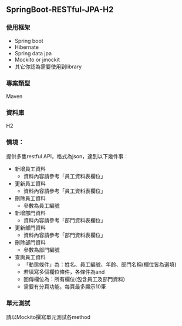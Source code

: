 ## SpringBoot-RESTful-JPA-H2

### 使用框架
* Spring boot
* Hibernate
* Spring data jpa
* Mockito or jmockit
* 其它你認為需要使用到library

### 專案類型
Maven

### 資料庫
H2

### 情境：
提供多隻restful API，格式為json，達到以下幾件事：

* 新增員工資料
    * 資料內容請參考「員工資料表欄位」
* 更新員工資料
    * 資料內容請參考「員工資料表欄位」
* 刪除員工資料
    * 參數為員工編號
* 新增部門資料
    * 資料內容請參考「部門資料表欄位」
* 更新部門資料
    * 資料內容請參考「部門資料表欄位」
* 刪除部門資料
    * 參數為部門編號
* 查詢員工資料
    * 「動態條件」為：姓名、員工編號、年齡、部門名稱(欄位皆為選填)
    * 若填寫多個欄位條件，各條件為and
    * 回傳欄位為：所有欄位(包含員工及部門資料)
    * 需要有分頁功能，每頁最多顯示10筆
    
### 單元測試
請以Mockito撰寫單元測試各method

